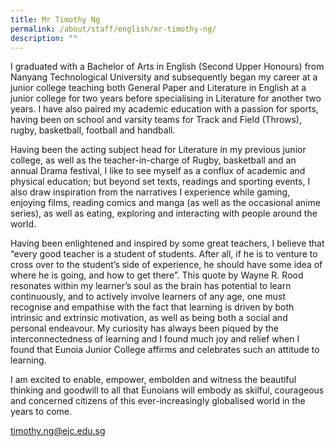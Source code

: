 ```yaml
---
title: Mr Timothy Ng
permalink: /about/staff/english/mr-timothy-ng/
description: ""
---
```

I graduated with a Bachelor of Arts in English (Second Upper Honours) from Nanyang Technological University and subsequently began my career at a junior college teaching both General Paper and Literature in English at a junior college for two years before specialising in Literature for another two years. I have also paired my academic education with a passion for sports, having been on school and varsity teams for Track and Field (Throws), rugby, basketball, football and handball.

Having been the acting subject head for Literature in my previous junior college, as well as the teacher-in-charge of Rugby, basketball and an annual Drama festival, I like to see myself as a conflux of academic and physical education; but beyond set texts, readings and sporting events, I also draw inspiration from the narratives I experience while gaming, enjoying films, reading comics and manga (as well as the occasional anime series), as well as eating, exploring and interacting with people around the world.

Having been enlightened and inspired by some great teachers, I believe that “every good teacher is a student of students. After all, if he is to venture to cross over to the student’s side of experience, he should have some idea of where he is going, and how to get there”. This quote by Wayne R. Rood resonates within my learner’s soul as the brain has potential to learn continuously, and to actively involve learners of any age, one must recognise and empathise with the fact that learning is driven by both intrinsic and extrinsic motivation, as well as being both a social and personal endeavour. My curiosity has always been piqued by the interconnectedness of learning and I found much joy and relief when I found that Eunoia Junior College affirms and celebrates such an attitude to learning.

I am excited to enable, empower, embolden and witness the beautiful thinking and goodwill to all that Eunoians will embody as skilful, courageous and concerned citizens of this ever-increasingly globalised world in the years to come.

[timothy.ng@ejc.edu.sg](mailto:timothy.ng@ejc.edu.sg)
